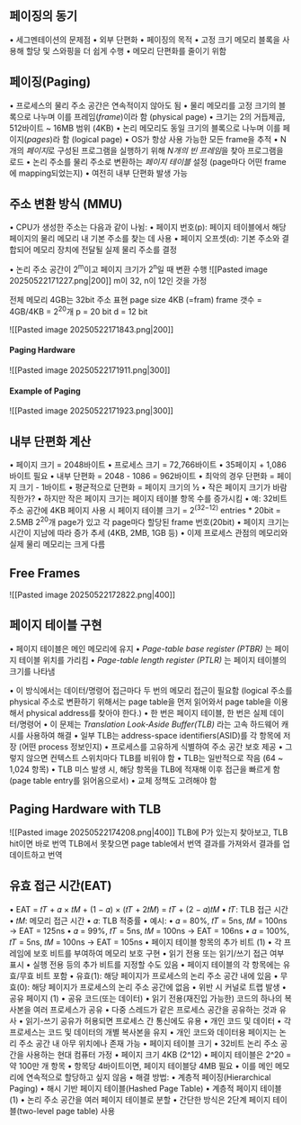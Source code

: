 ## 페이징의 동기
• 세그멘테이션의 문제점
	• 외부 단편화
• 페이징의 목적
	• 고정 크기 메모리 블록을 사용해 할당 및 스와핑을 더 쉽게 수행
	• 메모리 단편화를 줄이기 위함
## 페이징(Paging)
• 프로세스의 물리 주소 공간은 연속적이지 않아도 됨
• 물리 메모리를 고정 크기의 블록으로 나누며 이를 프레임(*frame*)이라 함 (physical page)
	• 크기는 2의 거듭제곱, 512바이트 ~ 16MB 범위 (4KB)
• 논리 메모리도 동일 크기의 블록으로 나누며 이를 페이지(*pages*)라 함 (logical page)
• OS가 항상 사용 가능한 모든 frame을 추적
• N개의 *페이지*로 구성된 프로그램을 실행하기 위해 *N개의 빈 프레임*을 찾아 프로그램을 로드
• 논리 주소를 물리 주소로 변환하는 *페이지 테이블* 설정 (page마다 어떤 frame에 mapping되었는지)
• 여전히 내부 단편화 발생 가능
## 주소 변환 방식 (MMU)
• CPU가 생성한 주소는 다음과 같이 나뉨:
	• 페이지 번호(p): 페이지 테이블에서 해당 페이지의 물리 메모리 내 기본 주소를 찾는 데 사용
	• 페이지 오프셋(d): 기본 주소와 결합되어 메모리 장치에 전달될 실제 물리 주소를 결정

• 논리 주소 공간이 2<sup>m</sup>이고 페이지 크기가 2<sup>n</sup>일 때 변환 수행
![[Pasted image 20250522171227.png|200]]
m이 32, n이 12인 것을 가정

전체 메모리 4GB는 32bit 주소 표현
page size 4KB (=fram)
frame 갯수 = 4GB/4KB = 2<sup>20</sup>개
p = 20 bit
d = 12 bit

![[Pasted image 20250522171843.png|200]]
#### Paging Hardware
![[Pasted image 20250522171911.png|300]]
#### Example of Paging
![[Pasted image 20250522171923.png|300]]
## 내부 단편화 계산
• 페이지 크기 = 2048바이트
• 프로세스 크기 = 72,766바이트
• 35페이지 + 1,086바이트 필요
• 내부 단편화 = 2048 - 1086 = 962바이트
• 최악의 경우 단편화 = 페이지 크기 - 1바이트
• 평균적으로 단편화 = 페이지 크기의 ½
• 작은 페이지 크기가 바람직한가?
	• 하지만 작은 페이지 크기는 페이지 테이블 항목 수를 증가시킴
		• 예: 32비트 주소 공간에 4KB 페이지 사용 시 페이지 테이블 크기 = 2<sup>(32−12)</sup> entries \* 20bit = 2.5MB
		2<sup>20</sup>개 page가 있고 각 page마다 할당된 frame 번호(20bit)
	• 페이지 크기는 시간이 지남에 따라 증가 추세 (4KB, 2MB, 1GB 등)
• 이제 프로세스 관점의 메모리와 실제 물리 메모리는 크게 다름
## Free Frames
  ![[Pasted image 20250522172822.png|400]]
## 페이지 테이블 구현
• 페이지 테이블은 메인 메모리에 유지
• *Page-table base register (PTBR)* 는 페이지 테이블 위치를 가리킴
• *Page-table length register (PTLR)* 는 페이지 테이블의 크기를 나타냄

• 이 방식에서는 데이터/명령어 접근마다 두 번의 메모리 접근이 필요함
(logical 주소를 physical 주소로 변환하기 위해서는 page table을 먼저 읽어와서 page table을 이용해서 physical address를 찾아야 한다.)
• 한 번은 페이지 테이블, 한 번은 실제 데이터/명령어
• 이 문제는 *Translation Look-Aside Buffer(TLB)* 라는 고속 하드웨어 캐시를 사용하여 해결
• 일부 TLB는 address-space identifiers(ASID)를 각 항목에 저장 (어떤 process 정보인지)
	• 프로세스를 고유하게 식별하여 주소 공간 보호 제공
	• 그렇지 않으면 컨텍스트 스위치마다 TLB를 비워야 함
• TLB는 일반적으로 작음 (64 ~ 1,024 항목)
• TLB 미스 발생 시, 해당 항목을 TLB에 적재해 이후 접근을 빠르게 함 (page table entry를 읽어옴으로서)
	• 교체 정책도 고려해야 함
## Paging Hardware with TLB
![[Pasted image 20250522174208.png|400]]
TLB에 P가 있는지 찾아보고, TLB hit이면 바로 번역
TLB에서 못찾으면 page table에서 번역 결과를 가져와서 결과를 업데이트하고 번역
## 유효 접근 시간(EAT)
• EAT = 𝑡𝑇 + 𝛼 × 𝑡𝑀 + (1 − 𝛼) × (𝑡𝑇 + 2𝑡𝑀) = 𝑡𝑇 + (2 − 𝛼)𝑡𝑀
• 𝑡𝑇: TLB 접근 시간
• 𝑡𝑀: 메모리 접근 시간
• 𝛼: TLB 적중률
• 예시:
• 𝛼 = 80%, 𝑡𝑇 = 5ns, 𝑡𝑀 = 100ns → EAT = 125ns
• 𝛼 = 99%, 𝑡𝑇 = 5ns, 𝑡𝑀 = 100ns → EAT = 106ns
• 𝛼 = 100%, 𝑡𝑇 = 5ns, 𝑡𝑀 = 100ns → EAT = 105ns
	•	페이지 테이블 항목의 추가 비트 (1)
• 각 프레임에 보호 비트를 부여하여 메모리 보호 구현
• 읽기 전용 또는 읽기/쓰기 접근 여부 표시
• 실행 전용 등의 추가 비트를 지정할 수도 있음
• 페이지 테이블의 각 항목에는 유효/무효 비트 포함
• 유효(1): 해당 페이지가 프로세스의 논리 주소 공간 내에 있음
• 무효(0): 해당 페이지가 프로세스의 논리 주소 공간에 없음
• 위반 시 커널로 트랩 발생
	•	공유 페이지 (1)
• 공유 코드(또는 데이터)
• 읽기 전용(재진입 가능한) 코드의 하나의 복사본을 여러 프로세스가 공유
• 다중 스레드가 같은 프로세스 공간을 공유하는 것과 유사
• 읽기-쓰기 공유가 허용되면 프로세스 간 통신에도 유용
• 개인 코드 및 데이터
• 각 프로세스는 코드 및 데이터의 개별 복사본을 유지
• 개인 코드와 데이터용 페이지는 논리 주소 공간 내 아무 위치에나 존재 가능
	•	페이지 테이블 크기
• 32비트 논리 주소 공간을 사용하는 현대 컴퓨터 가정
• 페이지 크기 4KB (2^12)
• 페이지 테이블은 2^20 = 약 100만 개 항목
• 항목당 4바이트이면, 페이지 테이블당 4MB 필요
• 이를 메인 메모리에 연속적으로 할당하고 싶지 않음
• 해결 방법:
• 계층적 페이징(Hierarchical Paging)
• 해시 기반 페이지 테이블(Hashed Page Table)
	•	계층적 페이지 테이블 (1)
• 논리 주소 공간을 여러 페이지 테이블로 분할
• 간단한 방식은 2단계 페이지 테이블(two-level page table) 사용